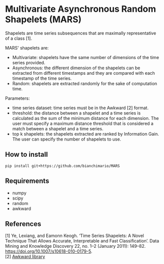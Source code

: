 # Multivariate Asynchronous Random Shapelets (MARS)

Shapelets are time series subsequences that are maximally representative of a class [1]. <br>

MARS' shapelets are:
+ Multivariate: shapelets have the same number of dimensions of the time series provided.
+ Asynchronous: the different dimension of the shapelets can be extracted from different timestamps and they are compared with each timestamp of the time series.
+ Random: shapelets are extracted randomly for the sake of computation time.

Parameters:
+ time series dataset: time series must be in the Awkward [2] format.
+ threshold: the distance between a shapelet and a time series is calculated as the sum of the minimum distance for each dimension. The user must specify a maximum distance threshold that is considered a match between a shapelet and a time series.
+ top k shapelets: the shapelets extracted are ranked by Information Gain. The user can specify the number of shapelets to use.

## How to install
```
pip install git+https://github.com/bianchimario/MARS
```

## Requirements
+ numpy
+ scipy
+ random
+ awkward

## References
[1] Ye, Lexiang, and Eamonn Keogh. ‘Time Series Shapelets: A Novel Technique That Allows Accurate, Interpretable and Fast Classification’. Data Mining and Knowledge Discovery 22, no. 1–2 (January 2011): 149–82. https://doi.org/10.1007/s10618-010-0179-5. <br>
[2] [Awkward library](https://awkward-array.org/doc/main/)

